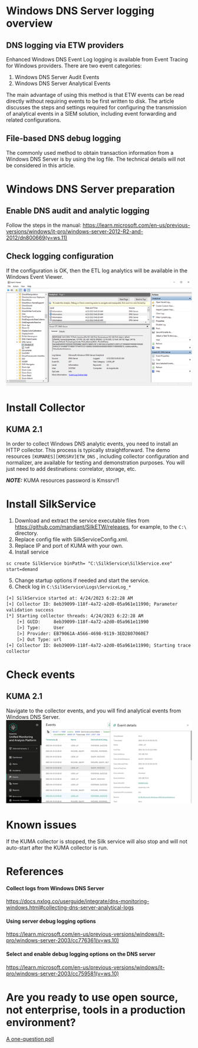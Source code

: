 
# Windows DNS Server logging overview

## DNS logging via ETW providers

Enhanced Windows DNS Event Log logging is available from Event Tracing for Windows providers. There are two event categories:
1. Windows DNS Server Audit Events
2. Windows DNS Server Analytical Events

The main advantage of using this method is that ETW events can be read directly without requiring events to be first written to disk.
The article discusses the steps and settings required for configuring the transmission of analytical events in a SIEM solution, including event forwarding and related configurations.

## File-based DNS debug logging
The commonly used method to obtain transaction information from a Windows DNS Server is by using the log file. The technical details will not be considered in this article.

# Windows DNS Server preparation

## Enable DNS audit and analytic logging
Follow the steps in the manual:
https://learn.microsoft.com/en-us/previous-versions/windows/it-pro/windows-server-2012-R2-and-2012/dn800669(v=ws.11)

## Check logging configuration
If the configuration is OK, then the ETL log analytics will be available in the Windows Event Viewer.
![Windows DNS Server Events](img/win_events.png)
# Install Collector

## KUMA 2.1
In order to collect Windows DNS analytic events, you need to install an HTTP collector. This process is typically straightforward. The demo resources `[KUMARES][KMSSRV]ETW_DNS` , including collector configuration and normalizer, are available for testing and demonstration purposes. You will just need to add destinations: correlator, storage, etc.

**_NOTE:_**  KUMA resources password is Kmssrv!1

# Install SilkService
1. Download and extract the service executable files from https://github.com/mandiant/SilkETW/releases, for example, to the `C:\` directory.
2. Replace config file with SilkServiceConfig.xml.
3. Replace IP and port of KUMA with your own.
4. Install service
```
sc create SilkService binPath= "C:\SilkService\SilkService.exe" start=demand
```
5. Change startup options if needed and start the service.
6. Check log in `C:\SilkService\Logs\ServiceLog_*`
```
[+] SilkService started at: 4/24/2023 6:22:28 AM
[+] Collector ID: 8eb39099-118f-4a72-a2d0-05a961e11990; Parameter validation success
[*] Starting collector threads: 4/24/2023 6:22:28 AM
    [+] GUID:     8eb39099-118f-4a72-a2d0-05a961e11990
    [>] Type:     User
    [>] Provider: EB79061A-A566-4698-9119-3ED2807060E7
    [>] Out Type: url
[+] Collector ID: 8eb39099-118f-4a72-a2d0-05a961e11990; Starting trace collector
```

# Check events
## KUMA 2.1
Navigate to the collector events, and you will find analytical events from Windows DNS Server.
![KUMA Events](img/kuma_events.png)
# Known issues
If the KUMA collector is stopped, the Silk service will also stop and will not auto-start after the KUMA collector is run.

# References
#### Collect logs from Windows DNS Server
https://docs.nxlog.co/userguide/integrate/dns-monitoring-windows.html#collecting-dns-server-analytical-logs
#### Using server debug logging options
https://learn.microsoft.com/en-us/previous-versions/windows/it-pro/windows-server-2003/cc776361(v=ws.10)
#### Select and enable debug logging options on the DNS server
https://learn.microsoft.com/en-us/previous-versions/windows/it-pro/windows-server-2003/cc759581(v=ws.10) 

# Are you ready to use open source, not enterprise, tools in a production environment?
[A one-question poll](https://www.surveymonkey.com/r/LXRVRBN)